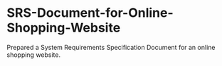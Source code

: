 # SRS-Document-for-Online-Shopping-Website
Prepared a System Requirements Specification Document for an online shopping website. 
